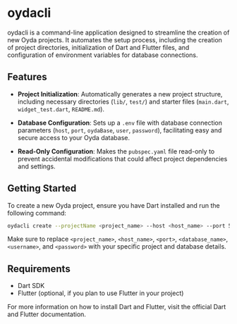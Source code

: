 # oydacli

oydacli is a command-line application designed to streamline the creation of new Oyda projects. It automates the setup process, including the creation of project directories, initialization of Dart and Flutter files, and configuration of environment variables for database connections.

## Features

-   **Project Initialization**: Automatically generates a new project structure, including necessary directories (`lib/`, `test/`) and starter files (`main.dart`, `widget_test.dart`, `README.md`).

-   **Database Configuration**: Sets up a `.env` file with database connection parameters (`host`, `port`, `oydaBase`, `user`, `password`), facilitating easy and secure access to your Oyda database.

-   **Read-Only Configuration**: Makes the `pubspec.yaml` file read-only to prevent accidental modifications that could affect project dependencies and settings.

## Getting Started

To create a new Oyda project, ensure you have Dart installed and run the following command:

```bash
oydacli create --projectName <project_name> --host <host_name> --port 5432 --oydaBase <database_name> --user <user_name> --password <password>
```

Make sure to replace `<project_name>`, `<host_name>`, `<port>`, `<database_name>`, `<username>`, and `<password>` with your specific project and database details.

## Requirements

-   Dart SDK
-   Flutter (optional, if you plan to use Flutter in your project)

For more information on how to install Dart and Flutter, visit the official Dart and Flutter documentation.
